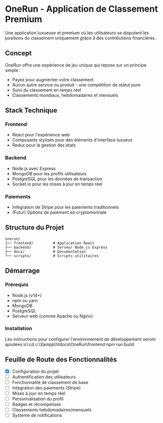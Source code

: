 # OneRun - Application de Classement Premium

Une application luxueuse et premium où les utilisateurs se disputent les positions du classement uniquement grâce à des contributions financières.

## Concept

OneRun offre une expérience de jeu unique qui repose sur un principe simple :
- Payez pour augmenter votre classement
- Aucun autre service ou produit - une compétition de statut pure
- Suivi du classement en temps réel
- Classements mondiaux, hebdomadaires et mensuels

## Stack Technique

### Frontend
- React pour l'expérience web
- Composants stylisés pour des éléments d'interface luxueux
- Redux pour la gestion des états

### Backend
- Node.js avec Express
- MongoDB pour les profils utilisateurs
- PostgreSQL pour les données de transaction
- Socket.io pour les mises à jour en temps réel

### Paiements
- Intégration de Stripe pour les paiements traditionnels
- (Futur) Options de paiement en cryptomonnaie

## Structure du Projet

```
onerun/
├── frontend/         # Application React
├── backend/          # Serveur Node.js Express
├── docs/             # Documentation
└── scripts/          # Scripts utilitaires
```

## Démarrage

### Prérequis
- Node.js (v14+)
- npm ou yarn
- MongoDB
- PostgreSQL
- Serveur web (comme Apache ou Nginx)

### Installation
Les instructions pour configurer l'environnement de développement seront ajoutées ici.cd c:\Xampp\htdocs\OneRun\frontend
npm run build

## Feuille de Route des Fonctionnalités

- [x] Configuration du projet
- [ ] Authentification des utilisateurs
- [ ] Fonctionnalité de classement de base
- [ ] Intégration des paiements (Stripe)
- [ ] Mises à jour en temps réel
- [ ] Personnalisation du profil
- [ ] Badges et récompenses
- [ ] Classements hebdomadaires/mensuels
- [ ] Système de notifications

